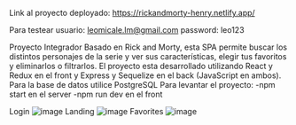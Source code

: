 Link al proyecto deployado: https://rickandmorty-henry.netlify.app/

Para testear
usuario: leomicale.lm@gmail.com
password: leo123

Proyecto Integrador Basado en Rick and Morty, esta SPA permite buscar los distintos personajes de la serie y ver sus características, elegir tus favoritos y eliminarlos o filtrarlos. El proyecto esta desarrollado utilizando React y Redux en el front y Express y Sequelize en el back (JavaScript en ambos). Para la base de datos utilice PostgreSQL Para levantar el proyecto: -npm start en el server -npm run dev en el front

Login
![image](https://github.com/LeonardoEMicale/Rick-and-Morty-web/assets/124411705/fdac674a-700d-4a35-b399-3ff36247e37b)
Landing
![image](https://github.com/LeonardoEMicale/Rick-and-Morty-web/assets/124411705/517d6f87-4320-48aa-b357-b1c73904f224)
Favorites
![image](https://github.com/LeonardoEMicale/Rick-and-Morty-web/assets/124411705/8e681efa-ce89-4480-b72d-270eea19161e)
